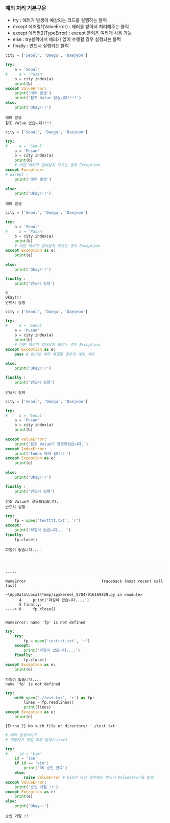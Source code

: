 ### 예외 처리 기본구문
- try : 에러가 발생이 예상되는 코드를 실행하는 블럭
- except 에러명1(ValueError) : 에러를 받아서 처리해주는 블럭
- except 에러명2(TypeError) : except 블럭은 여러개 사용 가능
- else : try블럭에서 에러가 없이 수행될 경우 실행되는 블럭
- finally : 반드시 실행되는 블럭


```python
city = ['Seoul', 'Daegu', 'Daejeon']

try:
    a = 'Seoul'
#     a = 'Pusan'
    b = city.index(a)
    print(b)
except ValueError:
    print('에러 발생')
    print('참조 Value 없습니다!!!!')
else:
    print('Okay!!!')
```

    에러 발생
    참조 Value 없습니다!!!!
    


```python
city = ['Seoul', 'Daegu', 'Daejeon']

try:
#     a = 'Seoul'
    a = 'Pusan'
    b = city.index(a)
    print(b)
    # 어떤 에러가 일어날지 모르는 경우 Exception
except Exception:
# except :    
    print('에러 발생')
    
else:
    print('Okay!!!')
```

    에러 발생
    


```python
city = ['Seoul', 'Daegu', 'Daejeon']

try:
    a = 'Seoul'
#     a = 'Pusan'
    b = city.index(a)
    print(b)
    # 어떤 에러가 일어날지 모르는 경우 Exception
except Exception as e:
    print(e)
    
else:
    print('Okay!!!')

finally : 
    print('반드시 실행')
```

    0
    Okay!!!
    반드시 실행
    


```python
city = ['Seoul', 'Daegu', 'Daejeon']

try:
#     a = 'Seoul'
    a = 'Pusan'
    b = city.index(a)
    print(b)
    # 어떤 에러가 일어날지 모르는 경우 Exception
except Exception as e:
    pass # 임시로 에러 해결할 경우의 예외 처리
    
else:
    print('Okay!!!')

finally : 
    print('반드시 실행')
```

    반드시 실행
    


```python
city = ['Seoul', 'Daegu', 'Daejeon']

try:
#     a = 'Seoul'
    a = 'Pusan'
    b = city.index(a)
    print(b)
   
except ValueError:
    print('참조 Value가 잘못되었습니다.')        
except IndexError:
    print('Index 에러 입니다.')       
except Exception as e:
    print(e)  
    
else:
    print('Okay!!!')

finally : 
    print('반드시 실행')
```

    참조 Value가 잘못되었습니다.
    반드시 실행
    


```python
try:
    fp = open('testttt.txt', 'r')
except:
    print('파일이 없습니다....')
finally:
    fp.close()
```

    파일이 없습니다....
    


    ---------------------------------------------------------------------------

    NameError                                 Traceback (most recent call last)

    ~\AppData\Local\Temp/ipykernel_8704/916169829.py in <module>
          4     print('파일이 없습니다....')
          5 finally:
    ----> 6     fp.close()
    

    NameError: name 'fp' is not defined



```python
try:
    try:
        fp = open('testttt.txt', 'r')
    except:
        print('파일이 없습니다....')
    finally:
        fp.close()
except Exception as e:
    print(e)
```

    파일이 없습니다....
    name 'fp' is not defined
    


```python
try:
    with open('./test.txt', 'r') as fp:
        lines = fp.readlines()
        print(lines)
except Exception as e:
    print(e)
```

    [Errno 2] No such file or directory: './test.txt'
    


```python
# 예외 발생시키기
# 개발자가 직접 예외 발생(raise)

try:
#     id = 'kim'
    id = 'lee'
    if id == 'kim':
        print('OK 승인 완료')
    else:
        raise ValueError # kim이 아닌 경우에는 반드시 ValueError를 발생
except ValueError:
    print('승인 거절 !!')
except Exception as e:
    print(e)
else:
    print('Okay~~')
```

    승인 거절 !!
    
